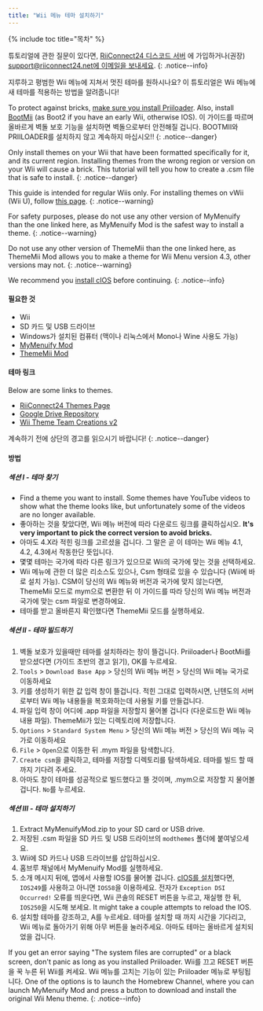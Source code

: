 ```yaml
---
title: "Wii 메뉴 테마 설치하기"
---
```


{% include toc title="목차" %}

튜토리얼에 관한 질문이 있다면, [RiiConnect24 디스코드 서버](https://discord.gg/rc24) 에 가입하거나(권장) [support@riiconnect24.net에 이메일을 보내세요](mailto:support@riiconnect24.net).
{: .notice--info}

지루하고 평범한 Wii 메뉴에 지쳐서 멋진 테마를 원하시나요? 이 튜토리얼은 Wii 메뉴에 새 테마를 적용하는 방법을 알려줍니다!

To protect against bricks, [make sure you install Priiloader](priiloader). Also, install [BootMii](bootmii) (as Boot2 if you have an early Wii, otherwise IOS). 이 가이드를 따르며 올바르게 벽돌 보호 기능을 설치하면 벽돌으로부터 안전해질 겁니다. BOOTMII와 PRIILOADER를 설치하지 않고 계속하지 마십시오!!
{: .notice--danger}

Only install themes on your Wii that have been formatted specifically for it, and its current region. Installing themes from the wrong region or version on your Wii will cause a brick. This tutorial will tell you how to create a .csm file that is safe to install.
{: .notice--danger}

This guide is intended for regular Wiis only. For installing themes on vWii (Wii U), follow [this page](themes-vwii).
{: .notice--warning}

For safety purposes, please do not use any other version of MyMenuify than the one linked here, as MyMenuify Mod is the safest way to install a theme.
{: .notice--warning}

Do not use any other version of ThemeMii than the one linked here, as ThemeMii Mod allows you to make a theme for Wii Menu version 4.3, other versions may not.
{: .notice--warning}

We recommend you [install cIOS](cios) before continuing.
{: .notice--info}

#### 필요한 것

* Wii
* SD 카드 및 USB 드라이브
* Windows가 설치된 컴퓨터 (맥이나 리눅스에서 Mono나 Wine 사용도 가능)
* [MyMenuify Mod](https://hbb1.oscwii.org/hbb/MyMenuifyMod/MyMenuifyMod.zip)
* [ThemeMii Mod](/assets/files/New_ThemeMii_MOD.zip)

#### 테마 링크

Below are some links to themes.

* [RiiConnect24 Themes Page](https://rc24.xyz/goodies/themes/)
* [Google Drive Repository](https://drive.google.com/drive/folders/19tyeVQ--bJ0ZUTNg5yvAGvc3G4-euEpm?usp=sharing)
* [Wii Theme Team Creations v2](https://gbatemp.net/threads/wii-theme-team-creations-v2.336596/)

계속하기 전에 상단의 경고를 읽으시기 바랍니다!
{: .notice--danger}

#### 방법

##### 섹션 I - 테마 찾기

* Find a theme you want to install. Some themes have YouTube videos to show what the theme looks like, but unfortunately some of the videos are no longer available.
* 좋아하는 것을 찾았다면, Wii 메뉴 버전에 따라 다운로드 링크를 클릭하십시오. **It's very important to pick the correct version to avoid bricks.**
* 아마도 4.X라 적힌 링크를 고르셨을 겁니다. 그 말은 곧 이 테마는 Wii 메뉴 4.1, 4.2, 4.3에서 작동한단 뜻입니다.
* 몇몇 테마는 국가에 따라 다른 링크가 있으므로 Wii의 국가에 맞는 것을 선택하세요.
* Wii 메뉴에 관한 더 많은 리소스도 있으나, Csm 형태로 있을 수 있습니다 (Wii에 바로 설치 가능). CSM이 당신의 Wii 메뉴와 버전과 국가에 맞지 않는다면, ThemeMii 모드로 mym으로 변환한 뒤 이 가이드를 따라 당신의 Wii 메뉴 버전과 국가에 맞는 csm 파일로 변경하에요.
* 테마를 받고 올바른지 확인했다면 ThemeMii 모드를 실행하세요.

##### 섹션 II - 테마 빌드하기

1. 벽돌 보호가 있을때만 테마를 설치하라는 창이 뜰겁니다. Priiloader나 BootMii를 받으셨다면 (가이드 초반의 경고 읽기), OK를 누르세요.
2. `Tools` > `Download Base App` > 당신의 Wii 메뉴 버전 > 당신의 Wii 메뉴 국가로 이동하세요
3. 키를 생성하기 위한 값 입력 창이 뜰겁니다. 적힌 그대로 입력하시면, 닌텐도의 서버로부터 Wii 메뉴 내용들을 복호화하는데 사용될 키를 만들겁니다.
4. 파일 입력 창이 어디에 .app 파일을 저장할지 물어볼 겁니다 (다운로드한 Wii 메뉴 내용 파일). ThemeMii가 있는 디렉토리에 저장합니다.
5. `Options` > `Standard System Menu` > 당신의 Wii 메뉴 버전 > 당신의 Wii 메뉴 국가로 이동하세요
6. `File` > `Open`으로 이동한 뒤 .mym 파일을 탐색합니다.
7. `Create csm`을 클릭하고, 테마를 저장할 디렉토리를 탐색하세요. 테마를 빌드 할 때 까지 기다려 주세요.
8. 아마도 창이 테마를 성공적으로 빌드했다고 뜰 것이며, .mym으로 저장할 지 물어볼 겁니다. `No`를 누르세요.

##### 섹션 III - 테마 설치하기

1. Extract MyMenuifyMod.zip to your SD card or USB drive.
2. 저장된 .csm 파일을 SD 카드 및 USB 드라이브의 `modthemes` 폴더에 붙여넣으세요.
3. Wii에 SD 카드나 USB 드라이브를 삽입하십시오.
4. 홈브루 채널에서 MyMenuify Mod를 실행하세요.
5. 소개 메시지 뒤에, 앱에서 사용할 IOS를 물어볼 겁니다. [cIOS를 설치](cios)했다면, `IOS249`를 사용하고 아니면 `IOS58`을 이용하세요. 전자가 `Exception DSI Occurred!` 오류를 띄운다면, Wii 콘솔의 RESET 버튼을 누르고, 재실행 한 뒤, `IOS250`을 시도해 보세요. It might take a couple attempts to reload the IOS.
6. 설치할 테마를 강조하고, A를 누르세요. 테마를 설치할 때 까지 시간을 기다리고, Wii 메뉴로 돌아가기 위해 아무 버튼을 눌러주세요. 아마도 테마는 올바르게 설치되었을 겁니다.

If you get an error saying "The system files are corrupted" or a black screen, don't panic as long as you installed Priiloader. Wii를 끄고 RESET 버튼을 꾹 누른 뒤 Wii를 켜세요. Wii 메뉴를 고치는 기능이 있는 Priiloader 메뉴로 부팅됩니다. One of the options is to launch the Homebrew Channel, where you can launch MyMenuify Mod and press a button to download and install the original Wii Menu theme.
{: .notice--info}
